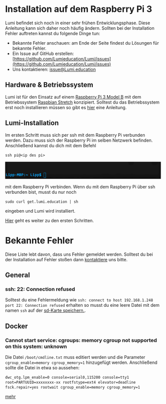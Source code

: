 # Installation auf dem Raspberry Pi 3

Lumi befindet sich noch in einer sehr frühen Entwicklungsphase. Diese Anleitung
kann sich daher noch häufig ändern. ​Sollten bei der Installation Fehler auftreten kannst du folgende Dinge tun:

-   Bekannte Fehler anschauen: am Ende der Seite findest du Lösungen für bekannte Fehler.
-   Ein Issue auf GitHub erstellen: [https://github.com/Lumieducation/Lumi/issues](https://github.com/Lumieducation/Lumi/issues)
-   Uns kontaktieren: [issue@Lumi.education](mailto:issue@Lumi.education)

## Hardware & Betriebssystem

Lumi ist für den Einsatz auf einem
[Raspberry Pi 3 Model B](https://www.raspberrypi.org/products/raspberry-pi-3-model-b/)
mit dem Betriebssystem
[Raspbian Stretch](https://www.raspberrypi.org/downloads/raspbian/) konzipiert.
Solltest du das Betriebssystem erst noch installieren müssen so gibt es
[hier](https://www.raspberrypi.org/documentation/installation/installing-images/README.md)
eine Anleitung. ​

## Lumi-Installation

Im ersten Schritt muss sich per ssh mit dem Raspberry Pi verbunden werden. Dazu
muss sich der Raspberry Pi im selben Netzwerk befinden. Anschließend kannst du
dich mit dem Befehl

```
ssh pi@<ip des pi>
```

![lumi_ssh](../../img/lumi_ssh.gif)

mit dem Raspberry Pi verbinden. Wenn du mit dem Raspberry Pi über ssh verbunden bist, musst du nur noch

```
sudo curl get.lumi.education | sh
```

eingeben und Lumi wird installiert.

[Hier](../erste-schritte.md) geht es weiter zu den ersten Schritten.

# Bekannte Fehler

Diese Liste lebt davon, dass uns Fehler gemeldet werden. Solltest du bei der Installation auf Fehler stoßen dann [kontaktiere](../kontakt.md) uns bitte.

## General

### ssh: 22: Connection refused

Solltest du eine Fehlermeldung wie `ssh: connect to host 192.168.1.248 port 22: Connection refused` erhalten so musst du eine leere Datei mit dem namen `ssh` auf der [sd-Karte speichern.](https://raspberrypi.stackexchange.com/questions/58478/ssh-not-working-with-fresh-install).

## Docker

### Cannot start service: cgroups: memory cgroup not supported on this system: unknown

Die Datei `/boot/cmdline.txt` muss editiert werden und die Parameter `cgroup_enable=memory cgroup_memory=1` hinzugefügt werden.
Anschließend sollte die Datei in etwa so aussehen:

```
dwc_otg.lpm_enable=0 console=serial0,115200 console=tty1 root=PARTUUID=xxxxxxxx-xx rootfstype=ext4 elevator=deadline fsck.repair=yes rootwait cgroup_enable=memory cgroup_memory=1
```

[mehr](https://github.com/moby/moby/issues/35587)
